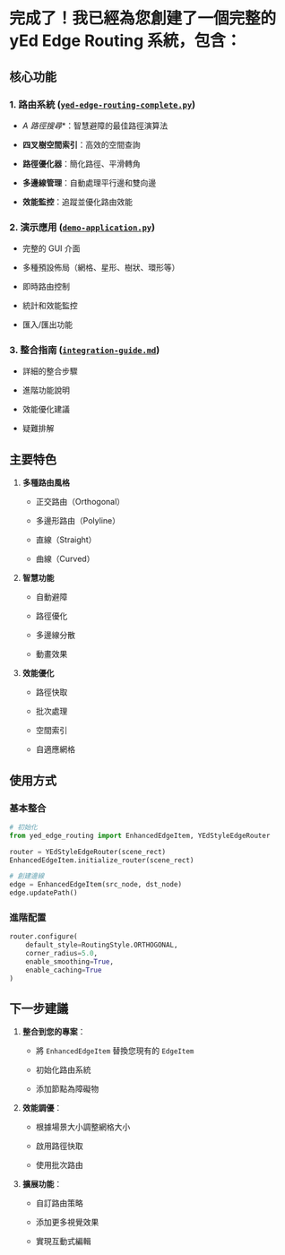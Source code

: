 # 完成了！我已經為您創建了一個完整的 yEd Edge Routing 系統，包含：

## 核心功能

### 1\. **路由系統** ([`yed-edge-routing-complete.py`](yed-edge-routing-complete.py))

- *A 路徑搜尋*\*：智慧避障的最佳路徑演算法

- **四叉樹空間索引**：高效的空間查詢

- **路徑優化器**：簡化路徑、平滑轉角

- **多邊線管理**：自動處理平行邊和雙向邊

- **效能監控**：追蹤並優化路由效能

### 2\. **演示應用** ([`demo-application.py`](demo-application.py))

- 完整的 GUI 介面

- 多種預設佈局（網格、星形、樹狀、環形等）

- 即時路由控制

- 統計和效能監控

- 匯入/匯出功能

### 3\. **整合指南** ([`integration-guide.md`](integration-guide.md))

- 詳細的整合步驟

- 進階功能說明

- 效能優化建議

- 疑難排解

## 主要特色

1. **多種路由風格**

   - 正交路由（Orthogonal）

   - 多邊形路由（Polyline）

   - 直線（Straight）

   - 曲線（Curved）

2. **智慧功能**

   - 自動避障

   - 路徑優化

   - 多邊線分散

   - 動畫效果

3. **效能優化**

   - 路徑快取

   - 批次處理

   - 空間索引

   - 自適應網格

## 使用方式

### 基本整合

```python
# 初始化
from yed_edge_routing import EnhancedEdgeItem, YEdStyleEdgeRouter

router = YEdStyleEdgeRouter(scene_rect)
EnhancedEdgeItem.initialize_router(scene_rect)

# 創建邊線
edge = EnhancedEdgeItem(src_node, dst_node)
edge.updatePath()

```

### 進階配置

```python
router.configure(
    default_style=RoutingStyle.ORTHOGONAL,
    corner_radius=5.0,
    enable_smoothing=True,
    enable_caching=True
)

```

## 下一步建議

1. **整合到您的專案**：

   - 將 `EnhancedEdgeItem` 替換您現有的 `EdgeItem`

   - 初始化路由系統

   - 添加節點為障礙物

2. **效能調優**：

   - 根據場景大小調整網格大小

   - 啟用路徑快取

   - 使用批次路由

3. **擴展功能**：

   - 自訂路由策略

   - 添加更多視覺效果

   - 實現互動式編輯




